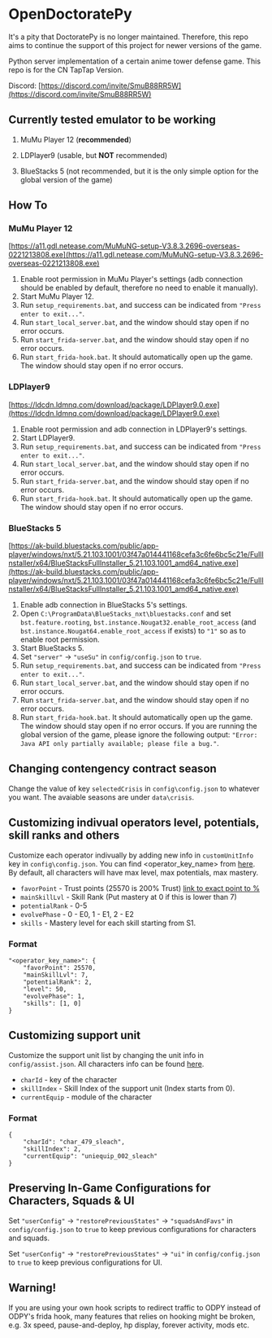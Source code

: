 # OpenDoctoratePy

It's a pity that DoctoratePy is no longer maintained. Therefore, this repo aims to continue the support of this project for newer versions of the game.

Python server implementation of a certain anime tower defense game. This repo is for the CN TapTap Version.

Discord: [https://discord.com/invite/SmuB88RR5W](https://discord.com/invite/SmuB88RR5W)

## Currently tested emulator to be working

1. MuMu Player 12 (**recommended**)

2. LDPlayer9 (usable, but **NOT** recommended)

3. BlueStacks 5 (not recommended, but it is the only simple option for the global version of the game)

## How To

### MuMu Player 12

[https://a11.gdl.netease.com/MuMuNG-setup-V3.8.3.2696-overseas-0221213808.exe](https://a11.gdl.netease.com/MuMuNG-setup-V3.8.3.2696-overseas-0221213808.exe)

1. Enable root permission in MuMu Player's settings (adb connection should be enabled by default, therefore no need to enable it manually).
2. Start MuMu Player 12.
3. Run `setup_requirements.bat`, and success can be indicated from `"Press enter to exit..."`.
4. Run `start_local_server.bat`, and the window should stay open if no error occurs.
5. Run `start_frida-server.bat`, and the window should stay open if no error occurs.
6. Run `start_frida-hook.bat`. It should automatically open up the game. The window should stay open if no error occurs.

### LDPlayer9

[https://ldcdn.ldmnq.com/download/package/LDPlayer9.0.exe](https://ldcdn.ldmnq.com/download/package/LDPlayer9.0.exe)

1. Enable root permission and adb connection in LDPlayer9's settings.
2. Start LDPlayer9.
3. Run `setup_requirements.bat`, and success can be indicated from `"Press enter to exit..."`.
4. Run `start_local_server.bat`, and the window should stay open if no error occurs.
5. Run `start_frida-server.bat`, and the window should stay open if no error occurs.
6. Run `start_frida-hook.bat`. It should automatically open up the game. The window should stay open if no error occurs.

### BlueStacks 5

[https://ak-build.bluestacks.com/public/app-player/windows/nxt/5.21.103.1001/03f47a014441168cefa3c6fe6bc5c21e/FullInstaller/x64/BlueStacksFullInstaller_5.21.103.1001_amd64_native.exe](https://ak-build.bluestacks.com/public/app-player/windows/nxt/5.21.103.1001/03f47a014441168cefa3c6fe6bc5c21e/FullInstaller/x64/BlueStacksFullInstaller_5.21.103.1001_amd64_native.exe)

1. Enable adb connection in BlueStacks 5's settings.
2. Open `C:\ProgramData\BlueStacks_nxt\bluestacks.conf` and set `bst.feature.rooting`, `bst.instance.Nougat32.enable_root_access` (and `bst.instance.Nougat64.enable_root_access` if exists) to `"1"` so as to enable root permission.
3. Start BlueStacks 5.
4. Set `"server"` -> `"useSu"` in `config/config.json` to `true`.
5. Run `setup_requirements.bat`, and success can be indicated from `"Press enter to exit..."`.
6. Run `start_local_server.bat`, and the window should stay open if no error occurs.
7. Run `start_frida-server.bat`, and the window should stay open if no error occurs.
8. Run `start_frida-hook.bat`. It should automatically open up the game. The window should stay open if no error occurs. If you are running the global version of the game, please ignore the following output: `"Error: Java API only partially available; please file a bug."`.

## Changing contengency contract season
Change the value of key `selectedCrisis` in `config\config.json` to whatever you want. The avaiable seasons are under `data\crisis`.

## Customizing indivual operators level, potentials, skill ranks and others
Customize each operator indivually by adding new info in `customUnitInfo` key in `config\config.json`. You can find <operator_key_name> from [here](https://raw.githubusercontent.com/Kengxxiao/ArknightsGameData/master/zh_CN/gamedata/excel/character_table.json). By default, all characters will have max level, max potentials, max mastery.

- `favorPoint` - Trust points (25570 is 200% Trust) [link to exact point to %](https://gamepress.gg/arknights/core-gameplay/arknights-guide-operator-trust)
- `mainSkillLvl` - Skill Rank (Put mastery at 0 if this is lower than 7)
- `potentialRank` - 0-5
- `evolvePhase` - 0 - E0, 1 - E1, 2 - E2
- `skills` - Mastery level for each skill starting from S1.

### Format
```
"<operator_key_name>": {
    "favorPoint": 25570,
    "mainSkillLvl": 7,
    "potentialRank": 2,
    "level": 50, 
    "evolvePhase": 1,
    "skills": [1, 0]
}
```

## Customizing support unit
Customize the support unit list by changing the unit info in `config/assist.json`. All characters info can be found [here](https://raw.githubusercontent.com/Kengxxiao/ArknightsGameData/master/zh_CN/gamedata/excel/character_table.json).

- `charId` - key of the character
- `skillIndex` - Skill Index of the support unit (Index starts from 0).
- `currentEquip` - module of the character

### Format
```
{
    "charId": "char_479_sleach",
    "skillIndex": 2,
    "currentEquip": "uniequip_002_sleach"
}
```

## Preserving In-Game Configurations for Characters, Squads & UI

Set `"userConfig"` -> `"restorePreviousStates"` -> `"squadsAndFavs"` in `config/config.json` to `true` to keep previous configurations for characters and squads.

Set `"userConfig"` -> `"restorePreviousStates"` -> `"ui"` in `config/config.json` to `true` to keep previous configurations for UI.

## Warning!

If you are using your own hook scripts to redirect traffic to ODPY instead of ODPY's frida hook, many features that relies on hooking might be broken, e.g. 3x speed, pause-and-deploy, hp display, forever activity, mods etc.
